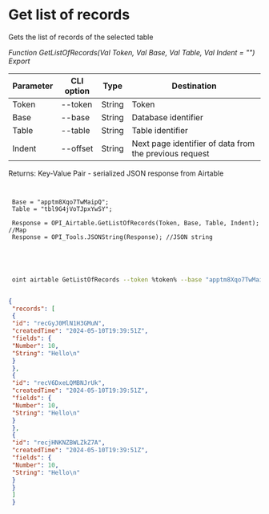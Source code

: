 ﻿---
sidebar_position: 1
---

# Get list of records
 Gets the list of records of the selected table


*Function GetListOfRecords(Val Token, Val Base, Val Table, Val Indent = "") Export*

 | Parameter | CLI option | Type | Destination |
 |-|-|-|-|
 | Token | --token | String | Token |
 | Base | --base | String | Database identifier |
 | Table | --table | String | Table identifier |
 | Indent | --offset | String | Next page identifier of data from the previous request |

 
 Returns: Key-Value Pair - serialized JSON response from Airtable

```bsl title="Code example"
	
 
 Base = "apptm8Xqo7TwMaipQ";
 Table = "tbl9G4jVoTJpxYwSY";
 
 Response = OPI_Airtable.GetListOfRecords(Token, Base, Table, Indent); //Map
 Response = OPI_Tools.JSONString(Response); //JSON string
 

	
```

```sh title="CLI command example"
 
 oint airtable GetListOfRecords --token %token% --base "apptm8Xqo7TwMaipQ" --table "tbl9G4jVoTJpxYwSY" --offset %offset%


```


```json title="Result"

{
 "records": [
 {
 "id": "recGyJ0MlN1H3GMuN",
 "createdTime": "2024-05-10T19:39:51Z",
 "fields": {
 "Number": 10,
 "String": "Hello\n"
 }
 },
 {
 "id": "recV6DxeLQMBNJrUk",
 "createdTime": "2024-05-10T19:39:51Z",
 "fields": {
 "Number": 10,
 "String": "Hello\n"
 }
 },
 {
 "id": "recjHNKNZBWLZkZ7A",
 "createdTime": "2024-05-10T19:39:51Z",
 "fields": {
 "Number": 10,
 "String": "Hello\n"
 }
 }
 ]
 }

```

